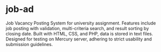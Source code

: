# job-ad
Job Vacancy Posting System for university assignment. Features include job posting with validation, multi-criteria search, and result sorting by closing date. Built with HTML, CSS, and PHP, data is stored in text files. Designed for testing on Mercury server, adhering to strict usability and submission guidelines.
